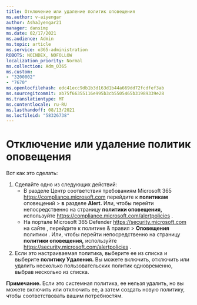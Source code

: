```yaml
---
title: Отключение или удаление политик оповещения
ms.author: v-aiyengar
author: AshaIyengar21
manager: dansimp
ms.date: 02/17/2021
ms.audience: Admin
ms.topic: article
ms.service: o365-administration
ROBOTS: NOINDEX, NOFOLLOW
localization_priority: Normal
ms.collection: Adm_O365
ms.custom:
- "3200002"
- "7670"
ms.openlocfilehash: edc41ecc9db1b3d163d1b44a669dd72fcdfef3ab
ms.sourcegitcommit: ab75f66355116e995b3cb5505465b31989339e28
ms.translationtype: MT
ms.contentlocale: ru-RU
ms.lasthandoff: 08/13/2021
ms.locfileid: "58326738"
---
```

# <a name="turn-off-or-delete-alert-policies"></a>Отключение или удаление политик оповещения

Вот как это сделать:

1. Сделайте одно из следующих действий:
   - В разделе Центр соответствия требованиям Microsoft 365 <https://compliance.microsoft.com> перейдите к **политикам** оповещений \> **в** разделе **Alert.** Или, чтобы перейти непосредственно на страницу **политики оповещения,** используйте <https://compliance.microsoft.com/alertpolicies> .
   - На портале Microsoft 365 Defender <https://security.microsoft.com> на сайте , перейдите к политике & правил  \> **Оповещения** политики . Или, чтобы перейти непосредственно на страницу **политики оповещения,** используйте <https://security.microsoft.com/alertpolicies> .
2. Если это настраиваемая политика, выберите ее из списка и выберите **политику Удаления.** Вы можете включить, отключить или удалить несколько пользовательских политик одновременно, выбрав несколько из списка.

**Примечание.** Если это системная политика, ее нельзя удалить, но вы можете включить или отключить ее, а затем создать новую политику, чтобы соответствовать вашим потребностям.
